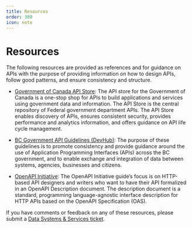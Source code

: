 ```yaml
---
title: Resources
order: 380
icon: note
---
```


# Resources

The following resources are provided as references and for guidance on APIs with the purpose of providing information on how to design APIs, follow good patterns, and ensure consistency and structure.

- [Government of Canada API Store](https://api.canada.ca/): The API store for the Government of Canada is a one-stop shop for APIs to build applications and services using government data and information. The API Store is the central repository of Federal government department APIs. The API Store enables discovery of APIs, ensures consistent security, provides performance and analytics information, and offers guidance on API life cycle management.

- [BC Government API Guidelines (DevHub)](https://developer.gov.bc.ca/Data-and-APIs/BC-Government-API-Guidelines): The purpose of these guidelines is to promote consistency and provide guidance around the use of Application Programming Interfaces (APIs) across the BC government, and to enable exchange and integration of data between systems, agencies, businesses and citizens.

- [OpenAPI Initiative](https://oai.github.io/Documentation/): The OpenAPI Initiative guide’s focus is on HTTP-based API designers and writers who want to have their API formalized in an OpenAPI Description document. The description document is a standard, programming language-agnostic interface description for HTTP APIs based on the OpenAPI Specification (OAS).


If you have comments or feedback on any of these resources, please submit a [Data Systems & Services ticket](https://dpdd.atlassian.net/servicedesk/customer/portal/1/group/1/create/18?summary=APS%20Glossary%20Feedback.&customfield_10402=10423).
